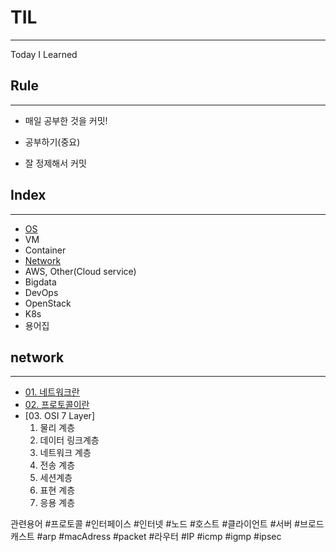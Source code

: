 # TIL
---
 Today I Learned


## Rule
---
- 매일 공부한 것을 커밋!

- 공부하기(중요)
- 잘 정제해서 커밋


## Index
---
- [OS](#OS)
- VM
- Container
- [Network](#Network)
- AWS, Other(Cloud service)
- Bigdata
- DevOps
- OpenStack
- K8s
- 용어집




## network
---
- [01. 네트워크란](Network/01_NETWORK.md)
- [02. 프로토콜이란](Network/02_Protocol.md)
- [03. OSI 7 Layer]
	1. 물리 계층
	2. 데이터 링크계층
	3. 네트워크 계층
	4. 전송 계층
	5. 세션계층
	6. 표현 계층
	7. 응용 계층



관련용어
#프로토콜 #인터페이스 #인터넷 #노드 #호스트  #클라이언트 #서버 #브로드캐스트 #arp
#macAdress #packet #라우터 #IP #icmp #igmp #ipsec 